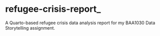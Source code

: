 # refugee-crisis-report_
A Quarto-based refugee crisis data analysis report for my BAA1030 Data Storytelling assignment.
